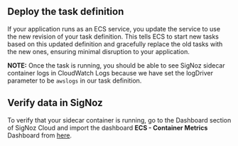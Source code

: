 ## Deploy the task definition

If your application runs as an ECS service, you update the service to use the new revision of your task definition. This tells ECS to start new tasks based on this updated definition and gracefully replace the old tasks with the new ones, ensuring minimal disruption to your application.

**NOTE:** Once the task is running, you should be able to see SigNoz sidecar container logs in CloudWatch Logs because we have set the logDriver parameter to be `awslogs` in our task definition.


## Verify data in SigNoz

To verify that your sidecar container is running, go to the Dashboard section of SigNoz Cloud and import the dashboard **ECS - Container Metrics** Dashboard from [here](https://raw.githubusercontent.com/SigNoz/dashboards/main/ecs-infra-metrics/container-metrics.json).